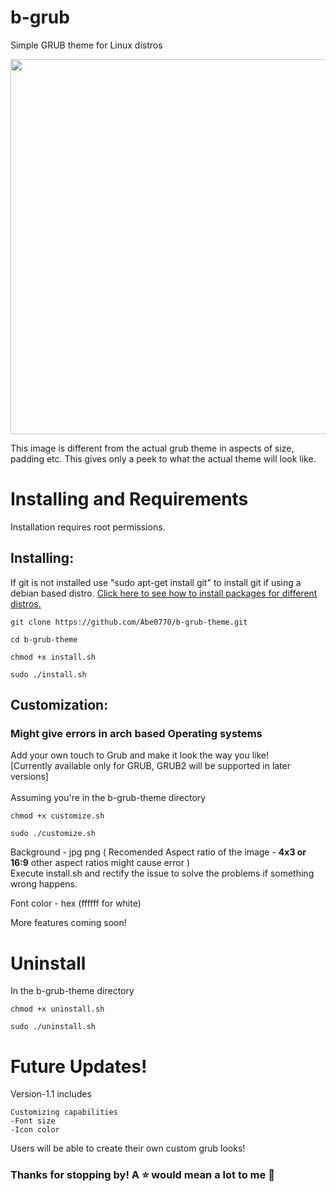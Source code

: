 # b-grub
Simple GRUB theme for Linux distros

<img src="https://user-images.githubusercontent.com/76398370/208979692-8e07e45d-d139-4718-9653-b12cee0d1f9e.png" width="600">

This image is different from the actual grub theme in aspects of size, padding etc. This gives only a peek to what the actual theme will look like. 

# Installing and Requirements 
<p> Installation requires root permissions. </p>

## Installing:

If git is not installed use "sudo apt-get install git" to install git if using a debian based distro.
<a href="https://www.maketecheasier.com/install-software-in-various-linux-distros/">Click here to see how to install packages for different distros.</a>
```
git clone https://github.com/Abe0770/b-grub-theme.git
```
```
cd b-grub-theme
```
```
chmod +x install.sh
```
```
sudo ./install.sh
```

## Customization:
### Might give errors in arch based Operating systems
<p>Add your own touch to Grub and make it look the way you like!<br>
[Currently available only for GRUB, GRUB2 will be supported in later versions]
<br><br>Assuming you're in the b-grub-theme directory</p>

```
chmod +x customize.sh
```
```
sudo ./customize.sh
```
<p>Background - jpg png ( Recomended Aspect ratio of the image - <b>4x3 or 16:9</b> other aspect ratios might cause error ) <br>Execute install.sh and rectify the issue to solve the problems if something wrong happens.</p>

Font color - hex (ffffff for white)

More features coming soon!

# Uninstall
<p>In the b-grub-theme directory</p>

```
chmod +x uninstall.sh
```
```
sudo ./uninstall.sh
```

# Future Updates!
Version-1.1 includes
```
Customizing capabilities
-Font size
-Icon color
```
Users will be able to create their own custom grub looks!

### Thanks for stopping by! A ⭐️ would mean a lot to me 🥺
